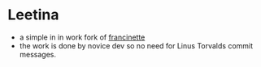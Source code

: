 # Leetina 
- a simple in in work fork of [francinette](https://github.com/xicodomingues/francinette)
- the work is done by novice dev so no need for Linus Torvalds commit messages.
